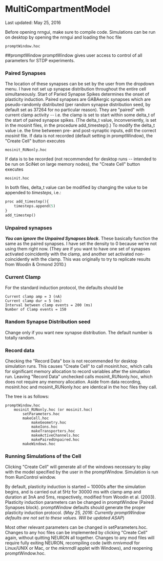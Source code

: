 # MultiCompartmentModel

Last updated: May 25, 2016

Before opening nrngui, make sure to compile code. Simulations can be run on desktop by opening the nrngui and loading the hoc file 
```
promptWindow.hoc
```
##promptWindow
promptWindow gives user access to control of all parameters for STDP experiments. 
### Paired Synapses
The location of these synapses can be set by the user from the dropdown menu. I have not set up synapse distribution throughout the entire cell simultaneously. Start of Paried Synapse Spikes determines the onset of plasticity induction. 
Paired synapses are GABAergic synapses which are pseudo-randomly distributed (per random synapse distribution seed, by default set as 37264 for no particular reason). They are "paired" with current clamp activity -- i.e. the clamp is set to start within some delta_t of the start of paired synapse spikes. (The delta_t value, inconveniently, is set in the mosinit files, in the procedure add_timestep().)
To modify the delta_t value i.e. the time betweeen pre- and post-synaptic inputs, edit the correct *mosinit* file. If data is not recorded (default setting in promptWindow), the "Create Cell" button executes 
```
mosinit_RUNonly.hoc
```
If data is to be recorded (not recommended for desktop runs -- intended to be run on SciNet on large memory nodes), the "Create Cell" button executes
```
mosinit.hoc
```
In both files, delta_t value can be modified by changing the value to be appended to *timesteps*, i.e.: 
```python
proc add_timestep(){
	timesteps.append(5)
}
add_timestep()
```
### Unpaired synapses
***You can ignore the Unpaired Synapses block.*** These basically function the same as the paired synapses. I have set the density to 0 because we're not using them right now. (They are if you want to have one set of synapses activated coincidently with the clamp, and another set activated non-coincidently with the clamp. This was originally to try to replicate results from Woodin & Ormond 2010.)

### Current Clamp
For the standard induction protocol, the defaults should be 
```
Current clamp amp = 3 (nA)
Current clamp dur = 5 (ms)
Interval between clamp events = 200 (ms) 
Number of Clamp events = 150
```

### Random Synapse Distribution seed
Change only if you want new synapse distribution. The default number is totally random.

### Record data
Checking the "Record Data" box is not recommended for desktop simulation runs. This causes "Create Cell" to call mosinit.hoc, which calls for significant memory allocation to record variables after the simulation run. Leaving "Record Data" unchecked calls mosinit_RUNonly.hoc, which does not require any memory allocation. Aside from data recording, mosinit.hoc and mosinit_RUNonly.hoc are identical in the hoc files they call. 

The tree is as follows: 
```
promptWindow.hoc
	mosinit_RUNonly.hoc (or mosinit.hoc)
		setParameters.hoc
		makeCell.hoc
			makeGeometry.hoc
			makeIons.hoc
			makeTransporters.hoc
			makeActiveChannels.hoc
			makePairedUnpaired.hoc
		makeWindows.hoc
```

### Running Simulations of the Cell
Clicking "Create Cell" will generate all of the windows necessary to play with the model specified by the user in the promptWindow. Simulation is run from RunControl window. 

By default, plasticity induction is started ~ 10000s after the simulation begins, and is carried out at 5Hz for 30000 ms with clamp amp and duration at 3nA and 5ms, respectively, modified from Woodin et al. (2003). Plasticity induction parameters can be changed in promptWindow (Paired Synapses block). promptWindow defaults should generate the proper plasticity induction protocol. (*May 25, 2016: Currently promptWindow defaults are not set to these values. Will be updated ASAP*)

Most other relevant parameters can be changed in setParameters.hoc. Changes to any hoc files can be implemented by clicking "Create Cell" again, without quitting NEURON all together. Changes to any mod files will require fully exiting NEURON, recompiling code (with *nrnivmodl* for Linux/UNIX or Mac, or the *mknrndll* applet with Windows), and reopening promptWindow.hoc. 
